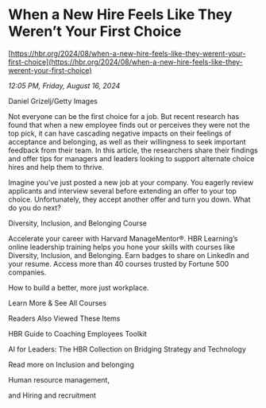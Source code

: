 # When a New Hire Feels Like They Weren’t Your First Choice

[https://hbr.org/2024/08/when-a-new-hire-feels-like-they-werent-your-first-choice](https://hbr.org/2024/08/when-a-new-hire-feels-like-they-werent-your-first-choice)

*12:05 PM, Friday, August 16, 2024*

Daniel Grizelj/Getty Images

Not everyone can be the first choice for a job. But recent research has found that when a new employee finds out or perceives they were not the top pick, it can have cascading negative impacts on their feelings of acceptance and belonging, as well as their willingness to seek important feedback from their team. In this article, the researchers share their findings and offer tips for managers and leaders looking to support alternate choice hires and help them to thrive.

Imagine you’ve just posted a new job at your company. You eagerly review applicants and interview several before extending an offer to your top choice. Unfortunately, they accept another offer and turn you down. What do you do next?

Diversity, Inclusion, and Belonging Course

Accelerate your career with Harvard ManageMentor®. HBR Learning’s online leadership training helps you hone your skills with courses like Diversity, Inclusion, and Belonging. Earn badges to share on LinkedIn and your resume. Access more than 40 courses trusted by Fortune 500 companies.

How to build a better, more just workplace.

Learn More & See All Courses

Readers Also Viewed These Items

HBR Guide to Coaching Employees Toolkit

AI for Leaders: The HBR Collection on Bridging Strategy and Technology

Read more on Inclusion and belonging

Human resource management,

and Hiring and recruitment

